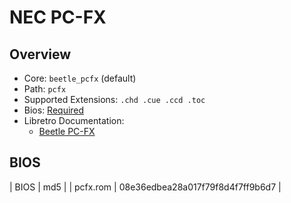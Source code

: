 # NEC PC-FX

## Overview

- Core: `beetle_pcfx` (default)
- Path: `pcfx`
- Supported Extensions: `.chd .cue .ccd .toc`
- Bios: [Required](#bios)
- Libretro Documentation:
  - [Beetle PC-FX](https://docs.libretro.com/library/beetle_pc_fx/)

## BIOS

| BIOS      | md5                              |
| pcfx.rom  | 08e36edbea28a017f79f8d4f7ff9b6d7 |
